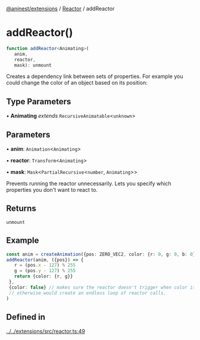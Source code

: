 [@aninest/extensions](../../index.md) / [Reactor](../index.md) / addReactor

# addReactor()

```ts
function addReactor<Animating>(
   anim, 
   reactor, 
   mask): unmount
```

Creates a dependency link between sets of properties.
For example you could change the color of an object based on its position:

## Type Parameters

• **Animating** *extends* `RecursiveAnimatable`\<`unknown`\>

## Parameters

• **anim**: `Animation`\<`Animating`\>

• **reactor**: `Transform`\<`Animating`\>

• **mask**: `Mask`\<`PartialRecursive`\<`number`, `Animating`\>\>

Prevents running the reactor unnecessarily. Lets you specify which
properties you don't want to react to.

## Returns

`unmount`

## Example

```ts
const anim = createAnimation({pos: ZERO_VEC2, color: {r: 0, g: 0, b: 0}}, getLinearInterp(1))
addReactor(anim, ({pos}) => {
   r = (pos.x - 127) % 255
   g = (pos.y - 127) % 255
   return {color: {r, g}}
 }, 
 {color: false} // makes sure the reactor doesn't trigger when color is modified.
 // otherwise would create an endless loop of reactor calls.
)
```

## Defined in

[../../extensions/src/reactor.ts:49](https://github.com/zphrs/aninest/blob/d10ff1271505e062a71fdb453fe27ee5103a9c80/extensions/src/reactor.ts#L49)
